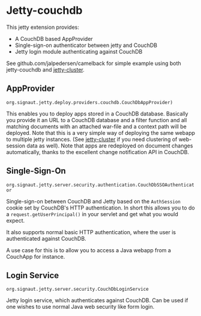 Jetty-couchdb
=============

This jetty extension provides:

* A CouchDB based AppProvider
* Single-sign-on authenticator between jetty and CouchDB
* Jetty login module authenticating against CouchDB

See github.com/jalpedersen/camelback for simple example using both
jetty-couchdb and
[jetty-cluster](http://github.com/jalpedersen/jetty-cluster).


AppProvider
----------- 
`org.signaut.jetty.deploy.providers.couchdb.CouchDbAppProvider)`

This enables you to deploy apps stored in a CouchDB
database. Basically you provide it an URL to a CouchDB database and a
filter function and all matching documents with an attached war-file
and a context path will be deployed. Note that this is a very simple
way of deploying the same webapp to multiple jetty instances. (See
[jetty-cluster](http://github.com/jalpedersen/jetty-cluster) if you
need clustering of web-session data as well). Note that apps are
redeployed on document changes automatically, thanks to the excellent
change notification API in CouchDB.

Single-Sign-On
--------------
`org.signaut.jetty.server.security.authentication.CouchDbSSOAuthenticator`

Single-sign-on between CouchDB and Jetty based on the `AuthSession`
cookie set by CouchDB's HTTP authentication. In short this allows you
to do a `request.getUserPrincipal()` in your servlet and get what you
would expect.

It also supports normal basic HTTP authentication, where the user is
authenticated against CouchDB.

A use case for this is to allow you to access a Java webapp from a
CouchApp for instance.


Login Service
-------------
`org.signaut.jetty.server.security.CouchDbLoginService`

Jetty login service, which authenticates against CouchDB. Can be used
if one wishes to use normal Java web security like form login.





